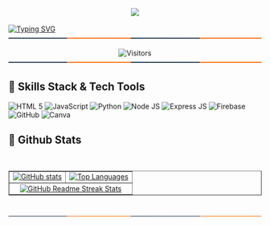 <p align="center"><img src="https://img.shields.io/badge/I'M %20KEIKASY- JAVPROGRAMMER-green?colorA=%23ff0000&colorB=%23017e40&style=flat-square">
 
  
   [![Typing SVG](https://readme-typing-svg.herokuapp.com/?color=%23000000&pause=1000&size=27&lines=Hello+My+Name+Keika;I%27am+Beginners+Programmer;Nice+to+meet+you%F0%9F%A5%B0)](https://git.io/typing-svg)
   <img align="center" alt="line" src="https://github.com/DalpatRathore/dalpatrathore/blob/main/assets/images/line-1.svg">
  </p>
<p align="center"><img src="https://profile-counter.glitch.me/Keika-sy/count.svg" alt="Visitors">
 <img align="center" alt="line" src="https://github.com/DalpatRathore/dalpatrathore/blob/main/assets/images/line-1.svg">
 
</p>

## 📑 Skills Stack & Tech Tools
![HTML 5](https://img.shields.io/badge/HTML5-E34F26?style=plastic&logo=html5&logoColor=white)
![JavaScript](https://img.shields.io/badge/JavaScript-323330?style=plastic&logo=javascript&logoColor=F7DF1E)
![Python](https://img.shields.io/badge/Python-593D88?style=plastic&logo=python&logoColor=white)
![Node JS](https://img.shields.io/badge/Node_JS-6DA55F?style=plastic&logo=node.js&logoColor=white)
![Express JS](https://img.shields.io/badge/Express_JS-%23404d59.svg?style=plastic&logo=express&logoColor=%2361DAFB)
![Firebase](https://img.shields.io/badge/Firebase-%23039BE5.svg?style=plastic&logo=firebase)
![GitHub](https://img.shields.io/badge/Github-%23121011.svg?style=plastic&logo=github&logoColor=white)
![Canva](https://img.shields.io/badge/Canva-%2300C4CC.svg?style=plastic&logo=Canva&logoColor=white)

## 📑 Github Stats
<br>

<table border="1">
  <tr>
    <td valign="top"><a href="https://github.com/anuraghazra/github-readme-stats"> <img src="https://github-readme-stats.vercel.app/api?username=keika-sy&count_private=true&show_icons=true&icon_color=FFA500&title_color=f4791f&bg_color=0,03071e,0F2027,03071e&text_color=abcdef&border_radius=10" alt ="GitHub stats"/></td> </a>
    <td valign="top"> <a href="https://github.com/anuraghazra/github-readme-stats"> <img src="https://github-readme-stats.vercel.app/api/top-langs/?username=keika-sy&layout=compact&langs_count=10&hide_border=true" alt ="Top Languages"/></td>
    </a>
  </tr>
   <tr>
    <td colspan="2" align="center"> <a href="https://git.io/streak-stats"> <img src="http://github-readme-streak-stats.herokuapp.com?user=keika-sy&hide_border=true&background=f6f8fa&stroke=001427&ring=e36414&fire=e36414&currStreakNum=03045e&sideNums=03045e&currStreakLabel=03045e&sideLabels=240046&dates=fb5607&date_format=j%20M%5B%20Y%5D" alt ="GitHub Readme Streak Stats"/> </a>  </td> 
    
  </tr>
</table>
<br>
<img align="center" alt="line" src="https://github.com/DalpatRathore/dalpatrathore/blob/main/assets/images/line-1.svg">
